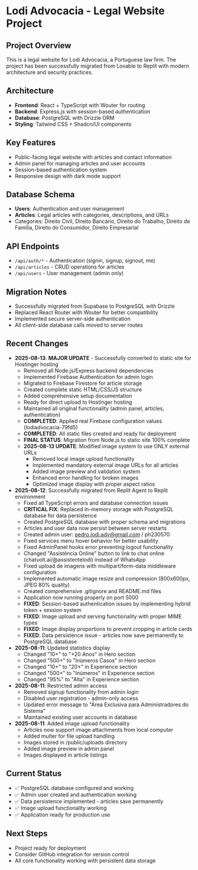 # Lodi Advocacia - Legal Website Project

## Project Overview
This is a legal website for Lodi Advocacia, a Portuguese law firm. The project has been successfully migrated from Lovable to Replit with modern architecture and security practices.

## Architecture
- **Frontend**: React + TypeScript with Wouter for routing
- **Backend**: Express.js with session-based authentication
- **Database**: PostgreSQL with Drizzle ORM
- **Styling**: Tailwind CSS + Shadcn/UI components

## Key Features
- Public-facing legal website with articles and contact information
- Admin panel for managing articles and user accounts
- Session-based authentication system
- Responsive design with dark mode support

## Database Schema
- **Users**: Authentication and user management
- **Articles**: Legal articles with categories, descriptions, and URLs
- Categories: Direito Civil, Direito Bancário, Direito do Trabalho, Direito de Família, Direito do Consumidor, Direito Empresarial

## API Endpoints
- `/api/auth/*` - Authentication (signin, signup, signout, me)
- `/api/articles` - CRUD operations for articles
- `/api/users` - User management (admin only)

## Migration Notes
- Successfully migrated from Supabase to PostgreSQL with Drizzle
- Replaced React Router with Wouter for better compatibility
- Implemented secure server-side authentication
- All client-side database calls moved to server routes

## Recent Changes
- **2025-08-13**: **MAJOR UPDATE** - Successfully converted to static site for Hostinger hosting
  - Removed all Node.js/Express backend dependencies
  - Implemented Firebase Authentication for admin login
  - Migrated to Firebase Firestore for article storage
  - Created complete static HTML/CSS/JS structure
  - Added comprehensive setup documentation
  - Ready for direct upload to Hostinger hosting
  - Maintained all original functionality (admin panel, articles, authentication)
  - **COMPLETED**: Applied real Firebase configuration values (lodiadvocacia-79fd5)
  - **COMPLETED**: All static files created and ready for deployment
  - **FINAL STATUS**: Migration from Node.js to static site 100% complete
  - **2025-08-13 UPDATE**: Modified image system to use ONLY external URLs
    - Removed local image upload functionality
    - Implemented mandatory external image URLs for all articles
    - Added image preview and validation system
    - Enhanced error handling for broken images
    - Optimized image display with proper aspect ratios
- **2025-08-12**: Successfully migrated from Replit Agent to Replit environment
  - Fixed all TypeScript errors and database connection issues
  - **CRITICAL FIX**: Replaced in-memory storage with PostgreSQL database for data persistence
  - Created PostgreSQL database with proper schema and migrations
  - Articles and user data now persist between server restarts
  - Created admin user: pedro.lodi.adv@gmail.com / ph230570
  - Fixed services menu hover behavior for better usability
  - Fixed AdminPanel hooks error preventing logout functionality
  - Changed "Assistência Online" button to link to chat online (chatvolt.ai/@assistentelodi) instead of WhatsApp
  - Fixed upload de imagens with multipart/form-data middleware configuration
  - Implemented automatic image resize and compression (800x600px, JPEG 80% quality)
  - Created comprehensive .gitignore and README.md files
  - Application now running properly on port 5000
  - **FIXED**: Session-based authentication issues by implementing hybrid token + session system
  - **FIXED**: Image upload and serving functionality with proper MIME types
  - **FIXED**: Image display proportions to prevent cropping in article cards
  - **FIXED**: Data persistence issue - articles now save permanently to PostgreSQL database
- **2025-08-11**: Updated statistics display
  - Changed "10+" to "+20 Anos" in Hero section
  - Changed "500+" to "Inúmeros Casos" in Hero section  
  - Changed "10+" to "20+" in Experience section
  - Changed "500+" to "Inúmeros" in Experience section
  - Changed "95%" to "Alta" in Experience section
- **2025-08-11**: Restricted admin access
  - Removed signup functionality from admin login
  - Disabled user registration - admin-only access
  - Updated error message to "Área Exclusiva para Administradores do Sistema"
  - Maintained existing user accounts in database
- **2025-08-11**: Added image upload functionality
  - Articles now support image attachments from local computer
  - Added multer for file upload handling
  - Images stored in /public/uploads directory
  - Added image preview in admin panel
  - Images displayed in article listings

## Current Status
- ✅ PostgreSQL database configured and working
- ✅ Admin user created and authentication working
- ✅ Data persistence implemented - articles save permanently
- ✅ Image upload functionality working
- ✅ Application ready for production use

## Next Steps
- Project ready for deployment
- Consider GitHub integration for version control
- All core functionality working with persistent data storage